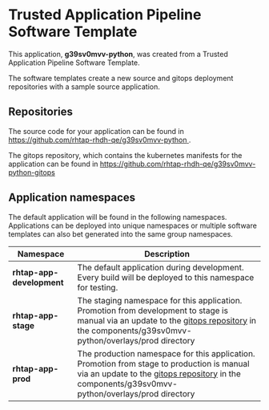 # Trusted Application Pipeline Software Template

This application, **g39sv0mvv-python**, was created from a Trusted Application Pipeline Software Template.

The software templates create a new source and gitops deployment repositories with a sample source application. 

## Repositories

The source code for your application can be found in [https://github.com/rhtap-rhdh-qe/g39sv0mvv-python ](https://github.com/rhtap-rhdh-qe/g39sv0mvv-python ).
 
The gitops repository, which contains the kubernetes manifests for the application can be found in 
[https://github.com/rhtap-rhdh-qe/g39sv0mvv-python-gitops ](https://github.com/rhtap-rhdh-qe/g39sv0mvv-python-gitops ) 

## Application namespaces 

The default application will be found in the following namespaces. Applications can be deployed into unique namespaces or multiple software templates can also bet generated into the same group namespaces.  

|  Namespace   |  Description   |  
| -------- | -------- |   
| **rhtap-app-development** | The default application during development. Every build will be deployed to this namespace for testing. | 
| **rhtap-app-stage** | The staging namespace for this application. Promotion from development to stage is manual via an update to the [gitops repository](https://github.com/rhtap-rhdh-qe/g39sv0mvv-python-gitops ) in the components/g39sv0mvv-python/overlays/prod directory |  
| **rhtap-app-prod** | The production namespace for this application. Promotion from stage to production is manual via an update to the [gitops repository](https://github.com/rhtap-rhdh-qe/g39sv0mvv-python-gitops ) in the components/g39sv0mvv-python/overlays/prod directory | 